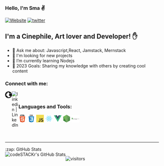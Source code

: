 ### Hello, I'm Sma ✌️

[![Website](https://img.shields.io/website?color=%2384CC16&label=smainrabhi.com&style=for-the-badge&url=https%3A%2F%2Fwww.smainrabhi.com%2F)](https://www.smainrabhi.com/)
[![twitter](https://img.shields.io/twitter/follow/smaDev1?label=Follow&style=social)](https://twitter.com/smaDev1)

## I'm a Cinephile, Art lover and Developer! ✋

- 💬 Ask me about: Javascript,React, Jamstack, Mernstack
- 🔭 I'm looking for new projects
- 🧠 I’m currently learning Nodejs
- 🚀 2023 Goals: Sharing my knowledge with others by creating cool content

### Connect with me:

[<img align="left" alt="smainrabhi.com" width="22px" src="https://raw.githubusercontent.com/iconic/open-iconic/master/svg/globe.svg" />][website]
[<img align="left" alt="linkedin | LinkedIn" width="22px" src="https://cdn.jsdelivr.net/npm/simple-icons@v3/icons/linkedin.svg" />][linkedin]

<br />

### Languages and Tools:

<p align="left"> 
<img src="https://raw.githubusercontent.com/github/explore/80688e429a7d4ef2fca1e82350fe8e3517d3494d/topics/html/html.png" alt="html" width="25" height="25" />
<img src="https://raw.githubusercontent.com/github/explore/80688e429a7d4ef2fca1e82350fe8e3517d3494d/topics/css/css.png" alt="css" width="25" height="25" />
<img src="https://raw.githubusercontent.com/github/explore/80688e429a7d4ef2fca1e82350fe8e3517d3494d/topics/javascript/javascript.png" alt="javascript" width="25" height="25" />
<img src="https://raw.githubusercontent.com/github/explore/80688e429a7d4ef2fca1e82350fe8e3517d3494d/topics/react/react.png" alt="react" width="25" height="25" />
<img src="https://raw.githubusercontent.com/github/explore/80688e429a7d4ef2fca1e82350fe8e3517d3494d/topics/vue/vue.png" alt="vuejs" width="25" height="25" />
<img src="https://raw.githubusercontent.com/github/explore/80688e429a7d4ef2fca1e82350fe8e3517d3494d/topics/nodejs/nodejs.png" alt="nodejs" width="25" height="25" />
<img src="https://raw.githubusercontent.com/github/explore/80688e429a7d4ef2fca1e82350fe8e3517d3494d/topics/mongodb/mongodb.png" alt="mongodb" width="25" height="25" />

</p>

<br />
<br />

---

  <summary>:zap: GitHub Stats</summary>

  <img align="left" alt="codeSTACKr's GitHub Stats" src="https://github-readme-stats-sma-source.vercel.app//api?username=Sma-source&show_icons=true&hide_border=true" />

<p><img src="https://visitor-badge.glitch.me/badge?page_id=Sma-source.Sma-source" alt="visitors"></p>

[website]: https://www.smainrabhi.com/
[linkedin]: https://www.linkedin.com/in/sma%C3%AFn-rabhi/
[blog]: https://smadev.fr/
[twitter]: https://twitter.com/smaDev1
